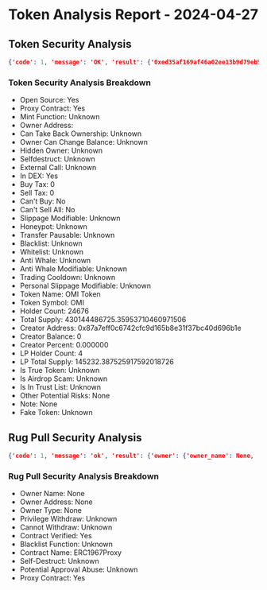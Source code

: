 # Token Analysis Report - 2024-04-27

## Token Security Analysis
```json
{'code': 1, 'message': 'OK', 'result': {'0xed35af169af46a02ee13b9d79eb57d6d68c1749e': {'note': None, 'lp_total_supply': '145232.387525917592018726', 'lp_holders': [{'is_locked': 0, 'is_contract': 0, 'address': '0x9de2de6ec0f202a0f7c7ef36e072c21a9bc0d2d2', 'balance': '68213.406020810936367611', 'nft_list': [{'nft_percentage': '0.096089552513673604', 'nft_id': '706869', 'amount': '34516.985570125116884527', 'in_effect': '0', 'value': '640.45992627020078188074'}, {'nft_percentage': '0.063986250535076766', 'nft_id': '711129', 'amount': '22984.938826636416158742', 'in_effect': '0', 'value': '426.48371470114080569745'}, {'nft_percentage': '0.017408466264672661', 'nft_id': '702930', 'amount': '6253.414269675253361468', 'in_effect': '0', 'value': '1269.56084191052364669465'}, {'nft_percentage': '0.006503800072502884', 'nft_id': '698988', 'amount': '2336.274520808237059801', 'in_effect': '0', 'value': '266.58206594807391828774'}, {'nft_percentage': '0.005906718693318649', 'nft_id': '697860', 'amount': '2121.792833565912903073', 'in_effect': '0', 'value': '2957.91283821906065803005'}], 'locked_detail': None, 'tag': '', 'percent': '0.189894788079244564'}, {'is_locked': 0, 'is_contract': 0, 'address': '0x866ede8ece771a336f9d113023e3de1778819b45', 'balance': '64337.596818430403234881', 'nft_list': [{'nft_percentage': '0.179105179261043999', 'nft_id': '685703', 'amount': '64337.596818430403234881', 'in_effect': '0', 'value': '1193.77899993671082715017'}], 'locked_detail': None, 'tag': '', 'percent': '0.179105179261043999'}, {'is_locked': 0, 'is_contract': 0, 'address': '0x8d8aa4f2390dd31add06ce6a9374542020272d6b', 'balance': '10668.380422720305039902', 'nft_list': [{'nft_percentage': '0.029698998447653675', 'nft_id': '507314', 'amount': '10668.380422720305039902', 'in_effect': '0', 'value': '1258.22401058225980193283'}], 'locked_detail': None, 'tag': '', 'percent': '0.029698998447653675'}, {'is_locked': 0, 'is_contract': 0, 'address': '0x23c755b1303acb8849b554f302c120ddd481aace', 'balance': '2013.004263955947376332', 'nft_list': [{'nft_percentage': '0.005603869391742564', 'nft_id': '647616', 'amount': '2013.004263955947376332', 'in_effect': '0', 'value': '119.18057208164516627889'}], 'locked_detail': None, 'tag': '', 'percent': '0.005603869391742564'}], 'is_airdrop_scam': None, 'other_potential_risks': None, 'transfer_pausable': None, 'trading_cooldown': None, 'hidden_owner': None, 'selfdestruct': None, 'owner_percent': None, 'is_whitelisted': None, 'holder_count': '24676', 'trust_list': None, 'is_honeypot': None, 'honeypot_with_same_creator': '0', 'holders': [{'is_locked': 0, 'is_contract': 0, 'address': '0xd9494d749ed554b2d2faab1a8e20d2b566410f00', 'balance': '81924060175.5413985', 'locked_detail': None, 'tag': '', 'percent': '0.190457073620122015'}, {'is_locked': 0, 'is_contract': 1, 'address': '0xe4404502ac45696dc3d384c9d16677c8b4262d39', 'balance': '58853524827.9468907492433914', 'locked_detail': None, 'tag': '', 'percent': '0.136822687827506521'}, {'is_locked': 0, 'is_contract': 0, 'address': '0x17656848e63cb846d93e629c710f6b0cc30a89dc', 'balance': '39447439712.234565', 'locked_detail': None, 'tag': '', 'percent': '0.091707416762547353'}, {'is_locked': 0, 'is_contract': 1, 'address': '0x00590aead07325386fbe34bd27cb250345563940', 'balance': '35497343643.660406920377263', 'locked_detail': None, 'tag': '', 'percent': '0.082524232529161533'}, {'is_locked': 0, 'is_contract': 1, 'address': '0x38ba31f044c2b44b7a7ea97b307be1ec4500d26a', 'balance': '32568379466.7398', 'locked_detail': None, 'tag': '', 'percent': '0.075714975948382191'}, {'is_locked': 0, 'is_contract': 1, 'address': '0x5fdcca53617f4d2b9134b29090c87d01058e27e9', 'balance': '24382035881.160042699999854061', 'locked_detail': None, 'tag': '', 'percent': '0.056683362529594823'}, {'is_locked': 0, 'is_contract': 0, 'address': '0x704ddd09ef7a6d3034d76ae8ca8c854efa59b669', 'balance': '22097829156.829492660149736026', 'locked_detail': None, 'tag': '', 'percent': '0.051373038220384323'}, {'is_locked': 0, 'is_contract': 0, 'address': '0x983873529f95132bd1812a3b52c98fb271d2f679', 'balance': '6962237654.289144511876996895', 'locked_detail': None, 'tag': '', 'percent': '0.016185811672937757'}, {'is_locked': 0, 'is_contract': 0, 'address': '0xc2159a46c0afe6e999a8e4d92d4cf9636b94b1eb', 'balance': '6065453210.65058350559', 'locked_detail': None, 'tag': '', 'percent': '0.014100966995592993'}, {'is_locked': 0, 'is_contract': 0, 'address': '0x8f88b5e90620c9401a46f4b4a1fac8d813e8ff2a', 'balance': '5137513477.52385244', 'locked_detail': None, 'tag': '', 'percent': '0.011943692494201544'}], 'dex': [{'name': 'UniswapV3', 'liquidity': '116193.16169390', 'pair': '0x71c1d309dea75c5a2feea55dbee68aac6768c12e'}, {'name': 'UniswapV3', 'liquidity': '1.42310643', 'pair': '0x6c3ed7295061dbac761c87eaa63dd2523de55dd9'}, {'name': 'UniswapV3', 'liquidity': '0.00001100', 'pair': '0xf42bc401fa6d73bee0dfcc44ca624ec2d7d4a553'}], 'is_open_source': '1', 'sell_tax': '0', 'token_name': 'OMI Token', 'fake_token': None, 'creator_address': '0x87a7eff0c6742cfc9d165b8e31f37bc40d696b1e', 'creator_percent': '0.000000', 'is_proxy': '1', 'creator_balance': '0', 'is_in_dex': '1', 'owner_balance': None, 'total_supply': '430144486725.35953710460971506', 'is_true_token': None, 'can_take_back_ownership': None, 'is_blacklisted': None, 'owner_address': '', 'slippage_modifiable': None, 'buy_tax': '0', 'external_call': None, 'cannot_sell_all': '0', 'lp_holder_count': '4', 'personal_slippage_modifiable': None, 'is_anti_whale': None, 'is_mintable': None, 'owner_change_balance': None, 'cannot_buy': '0', 'anti_whale_modifiable': None, 'token_symbol': 'OMI'}}}
```

### Token Security Analysis Breakdown
- Open Source: Yes
- Proxy Contract: Yes
- Mint Function: Unknown
- Owner Address: 
- Can Take Back Ownership: Unknown
- Owner Can Change Balance: Unknown
- Hidden Owner: Unknown
- Selfdestruct: Unknown
- External Call: Unknown
- In DEX: Yes
- Buy Tax: 0
- Sell Tax: 0
- Can't Buy: No
- Can't Sell All: No
- Slippage Modifiable: Unknown
- Honeypot: Unknown
- Transfer Pausable: Unknown
- Blacklist: Unknown
- Whitelist: Unknown
- Anti Whale: Unknown
- Anti Whale Modifiable: Unknown
- Trading Cooldown: Unknown
- Personal Slippage Modifiable: Unknown
- Token Name: OMI Token
- Token Symbol: OMI
- Holder Count: 24676
- Total Supply: 430144486725.35953710460971506
- Creator Address: 0x87a7eff0c6742cfc9d165b8e31f37bc40d696b1e
- Creator Balance: 0
- Creator Percent: 0.000000
- LP Holder Count: 4
- LP Total Supply: 145232.387525917592018726
- Is True Token: Unknown
- Is Airdrop Scam: Unknown
- Is In Trust List: Unknown
- Other Potential Risks: None
- Note: None
- Fake Token: Unknown

## Rug Pull Security Analysis
```json
{'code': 1, 'message': 'ok', 'result': {'owner': {'owner_name': None, 'owner_address': None, 'owner_type': None}, 'privilege_withdraw': -1, 'withdraw_missing': -1, 'is_open_source': 1, 'blacklist': -1, 'contract_name': 'ERC1967Proxy', 'selfdestruct': -1, 'is_proxy': 1, 'approval_abuse': -1}}
```

### Rug Pull Security Analysis Breakdown
- Owner Name: None
- Owner Address: None
- Owner Type: None
- Privilege Withdraw: Unknown
- Cannot Withdraw: Unknown
- Contract Verified: Yes
- Blacklist Function: Unknown
- Contract Name: ERC1967Proxy
- Self-Destruct: Unknown
- Potential Approval Abuse: Unknown
- Proxy Contract: Yes

